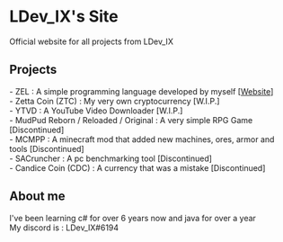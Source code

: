 <h1>LDev_IX's Site</h1>
<p>
  Official website for all projects from LDev_IX <br>
</p>

<h2>Projects</h2>
<p>
  - ZEL : A simple programming language developed by myself [<a href="https://ldev-ix.github.io/ZEL/">Website</a>] <br>
  - Zetta Coin (ZTC) : My very own cryptocurrency [W.I.P.] <br>
  - YTVD : A YouTube Video Downloader [W.I.P.] <br>
  - MudPud Reborn / Reloaded / Original : A very simple RPG Game [Discontinued] <br>
  - MCMPP : A minecraft mod that added new machines, ores, armor and tools [Discontinued] <br>
  - SACruncher : A pc benchmarking tool [Discontinued] <br>
  - Candice Coin (CDC) : A currency that was a mistake [Discontinued] <br>
</p>

<h2>About me</h2>
<p>
  I've been learning c# for over 6 years now and java for over a year <br>
  My discord is : LDev_IX#6194 <br>
</p>
